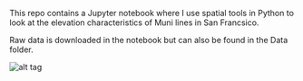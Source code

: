 This repo contains a Jupyter notebook where I use spatial tools in Python to look at the elevation characteristics of Muni lines in San Francsico.

Raw data is downloaded in the notebook but can also be found in the Data folder.

![alt tag](https://commons.wikimedia.org/wiki/File:SF_Muni_Orion_VII.jpg)
